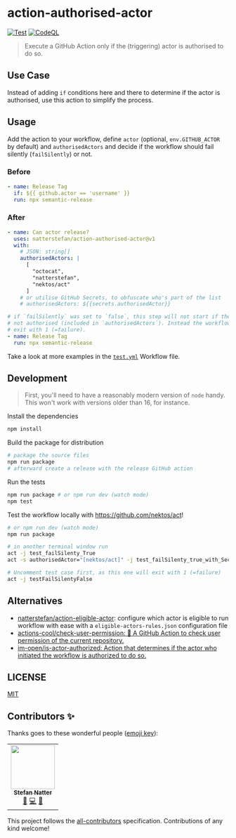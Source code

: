# action-authorised-actor

[![Test](https://github.com/natterstefan/action-authorised-actor/actions/workflows/test.yml/badge.svg)](https://github.com/natterstefan/action-authorised-actor/actions/workflows/test.yml) [![CodeQL](https://github.com/natterstefan/action-authorised-actor/actions/workflows/codeql-analysis.yml/badge.svg)](https://github.com/natterstefan/action-authorised-actor/actions/workflows/codeql-analysis.yml)

> Execute a GitHub Action only if the (triggering) actor is authorised to do so.

## Use Case

Instead of adding `if` conditions here and there to determine if the actor is authorised, use this action to simplify the process.

## Usage

Add the action to your workflow, define `actor` (optional, `env.GITHUB_ACTOR` by default) and `authorisedActors` and decide if the workflow should fail silently (`failSilently`) or not.

### Before

```yml
- name: Release Tag
  if: ${{ github.actor == 'username' }}
  run: npx semantic-release
```

### After

```yml
- name: Can actor release?
  uses: natterstefan/action-authorised-actor@v1
  with:
    # JSON: string[]
    authorisedActors: |
      [
        "octocat",
        "natterstefan",
        "nektos/act"
      ]
    # or utilise GitHub Secrets, to obfuscate who's part of the list
    # authorisedActors: ${{secrets.authorisedActor}}

# if `failSilently` was set to `false`, this step will not start if the actor is
# not authorised (included in `authorisedActors`). Instead the workflow will
# exit with 1 (=failure).
- name: Release Tag
  run: npx semantic-release
```

Take a look at more examples in the
[`test.yml`](.github/workflows/test.yml#L24) Workflow file.

## Development

> First, you'll need to have a reasonably modern version of `node` handy. This
> won't work with versions older than 16, for instance.

Install the dependencies

```bash
npm install
```

Build the package for distribution

```bash
# package the source files
npm run package
# afterward create a release with the release GitHub action
```

Run the tests

```bash
npm run package # or npm run dev (watch mode)
npm test
```

Test the workflow locally with <https://github.com/nektos/act>!

```bash
# or npm run dev (watch mode)
npm run package

# in another terminal window run
act -j test_failSilenty_True
act -s authorisedActor="[nektos/act]" -j test_failSilenty_true_with_Secret

# Uncomment test case first, as this one will exit with 1 (=failure)
act -j testFailSilentyFalse
```

## Alternatives

- [natterstefan/action-eligible-actor](https://github.com/natterstefan/action-eligible-actor): configure which actor is eligible to run workflow with ease with a `eligible-actors-rules.json` configuration file
- [actions-cool/check-user-permission: 👮 A GitHub Action to check user permission of the current repository.](https://github.com/actions-cool/check-user-permission)
- [im-open/is-actor-authorized: Action that determines if the actor who initiated the workflow is authorized to do so.](https://github.com/im-open/is-actor-authorized)

## LICENSE

[MIT](LICENSE)

## Contributors ✨

Thanks goes to these wonderful people ([emoji key](https://allcontributors.org/docs/en/emoji-key)):

<!-- ALL-CONTRIBUTORS-LIST:START - Do not remove or modify this section -->
<!-- prettier-ignore-start -->
<!-- markdownlint-disable -->
<table>
  <tr>
    <td align="center"><a href="https://natterstefan.me/"><img src="https://avatars.githubusercontent.com/u/1043668?v=4?s=100" width="100px;" alt=""/><br /><sub><b>Stefan Natter</b></sub></a><br /><a href="#ideas-natterstefan" title="Ideas, Planning, & Feedback">🤔</a> <a href="https://github.com/natterstefan/action-authorised-actor/commits?author=natterstefan" title="Code">💻</a> <a href="https://github.com/natterstefan/action-authorised-actor/commits?author=natterstefan" title="Documentation">📖</a></td>
  </tr>
</table>

<!-- markdownlint-restore -->
<!-- prettier-ignore-end -->

<!-- ALL-CONTRIBUTORS-LIST:END -->

This project follows the [all-contributors](https://github.com/all-contributors/all-contributors) specification. Contributions of any kind welcome!
